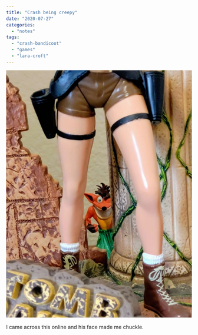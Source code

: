 ```yaml
---
title: "Crash being creepy"
date: "2020-07-27"
categories: 
  - "notes"
tags: 
  - "crash-bandicoot"
  - "games"
  - "lara-croft"
---
```


[![](images/Crash-being-creepy.jpg)](https://davidpeach.co.uk/wp-content/uploads/2023/05/Crash-being-creepy.jpg)

I came across this online and his face made me chuckle.
